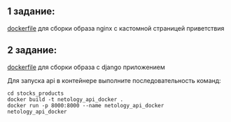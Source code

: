 ## 1 задание:
[dockerfile](..%2Fdockerfile) для сборки образа nginx с кастомной страницей приветствия
## 2 задание:

[dockerfile](dockerfile) для сборки образа с django приложением 

Для запуска api в контейнере выполните последовательность команд:

````
cd stocks_products
docker build -t netology_api_docker .   
docker run -p 8000:8000 --name netology_api_docker  netology_api_docker 
````